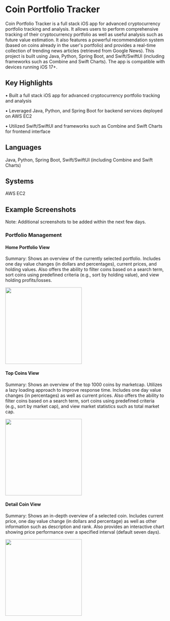 # Coin Portfolio Tracker

Coin Portfolio Tracker is a full stack iOS app for advanced cryptocurrency portfolio tracking and analysis. It allows users to perform comprehensive tracking of their cryptocurrency portfolio as well as useful analysis such as future value estimation. It also features a powerful recommendation system (based on coins already in the user's portfolio) and provides a real-time collection of trending news articles (retrieved from Google News). This project is built using Java, Python, Spring Boot, and Swift/SwiftUI (including frameworks such as Combine and Swift Charts). The app is compatible with devices running iOS 17+.

## Key Highlights

• Built a full stack iOS app for advanced cryptocurrency portfolio tracking and analysis

• Leveraged Java, Python, and Spring Boot for backend services deployed on AWS EC2

• Utilized Swift/SwiftUI and frameworks such as Combine and Swift Charts for frontend interface

## Languages

Java, Python, Spring Boot, Swift/SwiftUI (including Combine and Swift Charts)

## Systems

AWS EC2

## Example Screenshots
Note: Additional screenshots to be added within the next few days.

### Portfolio Management

#### Home Portfolio View

Summary: Shows an overview of the currently selected portfolio. Includes one day value changes (in dollars and percentages), current prices, and holding values. Also offers the ability to filter coins based on a search term, sort coins using predefined criteria (e.g., sort by holding value), and view holding profits/losses.

<img src="https://github.com/user-attachments/assets/d6814d5c-ec42-4e4d-8911-f49f13d1b0d2" width="240">

#### Top Coins View

Summary: Shows an overview of the top 1000 coins by marketcap. Utilizes a lazy loading approach to improve response time. Includes one day value changes (in percentages) as well as current prices. Also offers the ability to filter coins based on a search term, sort coins using predefined criteria (e.g., sort by market cap), and view market statistics such as total market cap.

<img src="https://github.com/user-attachments/assets/c4cd8a56-4eca-4b59-986f-2a92eefde537" width="240">

#### Detail Coin View

Summary: Shows an in-depth overview of a selected coin. Includes current price, one day value change (in dollars and percentage) as well as other information such as description and rank. Also provides an interactive chart showing price performance over a specified interval (default seven days).

<img src="https://github.com/user-attachments/assets/60e66f92-b949-49b6-b57a-236d57e47264" width="240">
